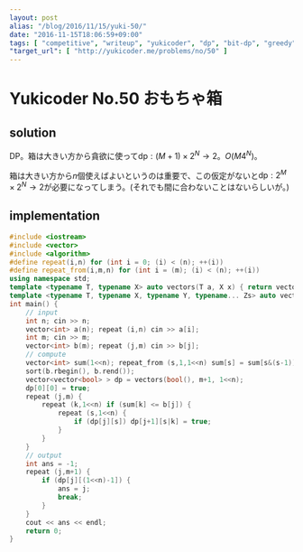 ```yaml
---
layout: post
alias: "/blog/2016/11/15/yuki-50/"
date: "2016-11-15T18:06:59+09:00"
tags: [ "competitive", "writeup", "yukicoder", "dp", "bit-dp", "greedy" ]
"target_url": [ "http://yukicoder.me/problems/no/50" ]
---
```


# Yukicoder No.50 おもちゃ箱

## solution

DP。箱は大きい方から貪欲に使って$\mathrm{dp}: (M+1) \times 2^N \to 2$。$O(M4^N)$。

箱は大きい方から$n$個使えばよいというのは重要で、この仮定がないと$\mathrm{dp}: 2^M \times 2^N \to 2$が必要になってしまう。(それでも間に合わないことはないらしいが。)

## implementation

``` c++
#include <iostream>
#include <vector>
#include <algorithm>
#define repeat(i,n) for (int i = 0; (i) < (n); ++(i))
#define repeat_from(i,m,n) for (int i = (m); (i) < (n); ++(i))
using namespace std;
template <typename T, typename X> auto vectors(T a, X x) { return vector<T>(x, a); }
template <typename T, typename X, typename Y, typename... Zs> auto vectors(T a, X x, Y y, Zs... zs) { auto cont = vectors(a, y, zs...); return vector<decltype(cont)>(x, cont); }
int main() {
    // input
    int n; cin >> n;
    vector<int> a(n); repeat (i,n) cin >> a[i];
    int m; cin >> m;
    vector<int> b(m); repeat (j,m) cin >> b[j];
    // compute
    vector<int> sum(1<<n); repeat_from (s,1,1<<n) sum[s] = sum[s&(s-1)] + a[__builtin_ctz(s)]; // http://www.slideshare.net/KMC_JP/slide-www
    sort(b.rbegin(), b.rend());
    vector<vector<bool> > dp = vectors(bool(), m+1, 1<<n);
    dp[0][0] = true;
    repeat (j,m) {
        repeat (k,1<<n) if (sum[k] <= b[j]) {
            repeat (s,1<<n) {
                if (dp[j][s]) dp[j+1][s|k] = true;
            }
        }
    }
    // output
    int ans = -1;
    repeat (j,m+1) {
        if (dp[j][(1<<n)-1]) {
            ans = j;
            break;
        }
    }
    cout << ans << endl;
    return 0;
}
```
